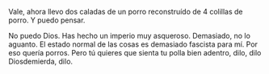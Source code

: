 Vale, ahora llevo dos caladas de un porro reconstruído de 4 colillas de porro. Y puedo pensar.

No puedo Dios. Has hecho un imperio muy asqueroso. Demasiado, no lo aguanto. El estado normal de las cosas es demasiado fascista para mí. Por eso quería porros. Pero tú quieres que sienta tu polla bien adentro, dilo, dilo Diosdemierda, dilo.
